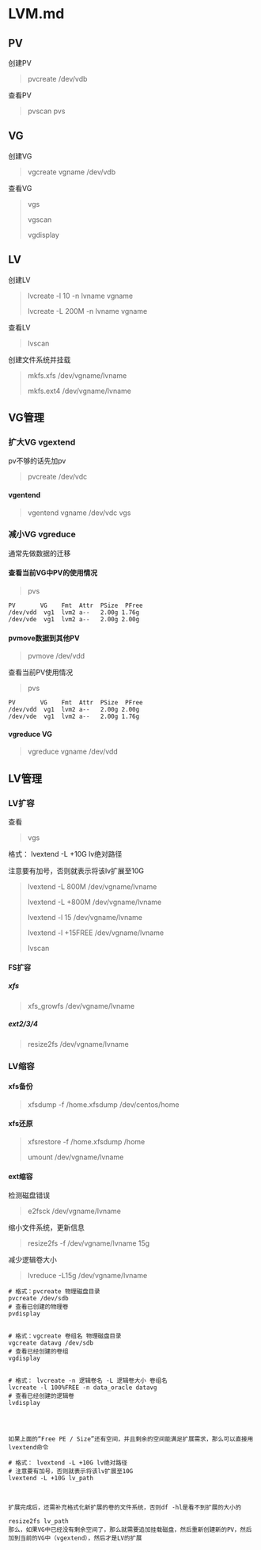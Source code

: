 # LVM.md

## PV

创建PV
>pvcreate /dev/vdb

查看PV
>pvscan
>pvs

## VG

创建VG
>vgcreate vgname /dev/vdb

查看VG
>vgs
>
>vgscan
>
>vgdisplay

## LV

创建LV
>lvcreate -l 10 -n lvname vgname
>
>lvcreate -L 200M -n lvname vgname

查看LV
>lvscan

创建文件系统并挂载
>mkfs.xfs /dev/vgname/lvname
>
>mkfs.ext4 /dev/vgname/lvname

## VG管理

### 扩大VG vgextend

pv不够的话先加pv
>pvcreate /dev/vdc

#### vgentend

>vgentend vgname /dev/vdc
>vgs

### 减小VG vgreduce

通常先做数据的迁移

#### 查看当前VG中PV的使用情况

>pvs

```shell
PV       VG    Fmt  Attr  PSize  PFree
/dev/vdd  vg1  lvm2 a--   2.00g 1.76g
/dev/vde  vg1  lvm2 a--   2.00g 2.00g
```

#### pvmove数据到其他PV

>pvmove /dev/vdd

查看当前PV使用情况
>pvs

```shell
PV       VG    Fmt  Attr  PSize  PFree
/dev/vdd  vg1  lvm2 a--   2.00g 2.00g
/dev/vde  vg1  lvm2 a--   2.00g 1.76g
```

#### vgreduce VG

>vgreduce vgname /dev/vdd

## LV管理

### LV扩容

查看
>vgs

格式： lvextend -L +10G lv绝对路径

注意要有加号，否则就表示将该lv扩展至10G
>lvextend -L 800M /dev/vgname/lvname
>
>lvextend -L +800M /dev/vgname/lvname
>
>lvextend -l 15 /dev/vgname/lvname
>
>lvextend -l +15FREE /dev/vgname/lvname
>
>lvscan

#### FS扩容

##### xfs

>xfs_growfs /dev/vgname/lvname

##### ext2/3/4

>resize2fs /dev/vgname/lvname

### LV缩容

#### xfs备份

>xfsdump -f /home.xfsdump /dev/centos/home

#### xfs还原

>xfsrestore -f /home.xfsdump /home
>
>umount /dev/vgname/lvname

#### ext缩容

检测磁盘错误
>e2fsck /dev/vgname/lvname

缩小文件系统，更新信息
>resize2fs -f /dev/vgname/lvname 15g

减少逻辑卷大小
>lvreduce -L15g /dev/vgname/lvname

```参考
# 格式：pvcreate 物理磁盘目录
pvcreate /dev/sdb
# 查看已创建的物理卷
pvdisplay


# 格式：vgcreate 卷组名 物理磁盘目录
vgcreate datavg /dev/sdb
# 查看已经创建的卷组
vgdisplay


# 格式： lvcreate -n 逻辑卷名 -L 逻辑卷大小 卷组名
lvcreate -l 100%FREE -n data_oracle datavg
# 查看已经创建的逻辑卷
lvdisplay




如果上面的“Free PE / Size”还有空间，并且剩余的空间能满足扩展需求，那么可以直接用lvextend命令

# 格式： lvextend -L +10G lv绝对路径
# 注意要有加号，否则就表示将该lv扩展至10G
lvextend -L +10G lv_path



扩展完成后，还需补充格式化新扩展的卷的文件系统，否则df -hl是看不到扩展的大小的

resize2fs lv_path
那么，如果VG中已经没有剩余空间了，那么就需要追加挂载磁盘，然后重新创建新的PV，然后加到当前的VG中（vgextend），然后才是LV的扩展
```
